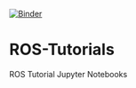 [![Binder](https://mybinder.org/badge.svg)](https://mybinder.org/v2/gh/RobInLabUJI/ROS-Tutorials/turtlesim?filepath=ROS%20Turtlesim.ipynb)
# ROS-Tutorials
ROS Tutorial Jupyter Notebooks
